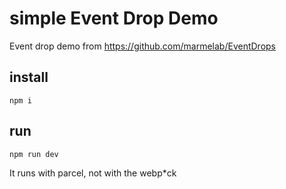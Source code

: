 # simple Event Drop Demo

Event drop demo from https://github.com/marmelab/EventDrops

## install  

```
npm i
```

## run

```
npm run dev
```

It runs with parcel, not with the webp*ck
